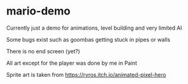 # mario-demo

Currently just a demo for animations, level building and very limited AI

Some bugs exist such as goombas getting stuck in pipes or walls

There is no end screen (yet?)

All art except for the player was done by me in Paint

Sprite art is taken from https://rvros.itch.io/animated-pixel-hero
